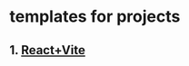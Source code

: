 # templates for projects
## 1. [React+Vite](https://github.com/z9877969/projects_templates/tree/react)
